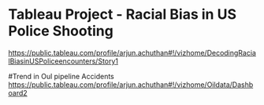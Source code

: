 # Tableau Project - Racial Bias in US Police Shooting
https://public.tableau.com/profile/arjun.achuthan#!/vizhome/DecodingRacialBiasinUSPoliceencounters/Story1


#Trend in Oul pipeline Accidents
https://public.tableau.com/profile/arjun.achuthan#!/vizhome/Oildata/Dashboard2
